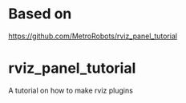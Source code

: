 # Based on 
https://github.com/MetroRobots/rviz_panel_tutorial

# rviz_panel_tutorial
A tutorial on how to make rviz plugins
